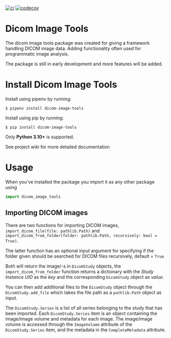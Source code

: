 [![ci](https://github.com/rvbCMTS/PySkinDose/actions/workflows/ci.yml/badge.svg)](https://github.com/BwKodex/dicomimagetools/actions/workflows/python-package.yml) [![codecov](https://codecov.io/gh/BwKodex/dicomimagetools/branch/master/graph/badge.svg?token=2O32UO12V6)](https://codecov.io/gh/BwKodex/dicomimagetools)

# Dicom Image Tools 
The dicom image tools package was created for giving a framework handling DICOM image data. Adding functionality often used for programmatic image analysis.

The package is still in early development and more features will be added.

# Install Dicom Image Tools

Install using pipenv by running:

``
$ pipenv install dicom-image-tools
``

Install using pip by running:

``
$ pip install dicom-image-tools
``

Only **Python 3.10+** is supported.

See project wiki for more detailed documentation

# Usage

When you've installed the package you import it as any other package using 
 
```python 
import dicom_image_tools 
``` 

## Importing DICOM images
There are two functions for importing DICOM images, ``import_dicom_file(file: pathlib.Path)`` and ``import_dicom_from_folder(folder: pathlib.Path, recursively: bool = True)``.

The latter function has an optional input argument for specifying if the folder given should be searched for DICOM files recursively, default = ``True`` 

Both will return the image/-s in ``DicomStudy`` objects, the ``import_dicom_from_folder`` function returns a dictionary with the _Study Instance UID_ as the _key_ and the corresponding ``DicomStudy`` object as _value_.

You can then add additional files to the ``DicomStudy`` object through the ``DicomStudy.add_file`` which takes the file path as a ``pathlib.Path`` object as input.

The ``DicomStudy.Series`` is a list of all series belonging to the study that has been imported. Each ``DicomStudy.Series`` item is an object containing the image/image volume and metadata for each image. The image/image volume is accessed through the ``ImageVolume`` attribute of the ``DicomStudy.Series`` item, and the metadata in the ``CompleteMetadata`` attribute.

